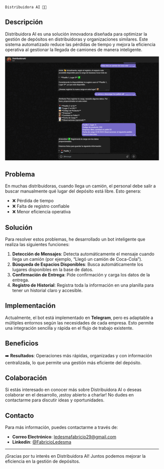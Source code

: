                                                                                                                                Distribuidora AI 🚛💡

## Descripción

Distribuidora AI es una solución innovadora diseñada para optimizar la gestión de depósitos en distribuidoras y organizaciones similares. Este sistema automatizado reduce las pérdidas de tiempo y mejora la eficiencia operativa al gestionar la llegada de camiones de manera inteligente.

![Distribuidora AI](https://github.com/Fabricio-Ledesma/DistribuidoraAI/blob/25f9265980ecc845e784f819418763cde85c73ba/images/Captura%20de%20pantalla%20(309).png)

## Problema

En muchas distribuidoras, cuando llega un camión, el personal debe salir a buscar manualmente qué lugar del depósito está libre. Esto genera:

- ❌ Pérdida de tiempo
- ❌ Falta de registro confiable
- ❌ Menor eficiencia operativa

## Solución

Para resolver estos problemas, he desarrollado un bot inteligente que realiza las siguientes funciones:

1. **Detección de Mensajes**: Detecta automáticamente el mensaje cuando llega un camión (por ejemplo, “Llegó un camión de Coca-Cola”).
2. **Búsqueda de Espacios Disponibles**: Busca automáticamente los lugares disponibles en la base de datos.
3. **Confirmación de Entrega**: Pide confirmación y carga los datos de la entrega.
4. **Registro de Historial**: Registra toda la información en una planilla para tener un historial claro y accesible.

## Implementación

Actualmente, el bot está implementado en **Telegram**, pero es adaptable a múltiples entornos según las necesidades de cada empresa. Esto permite una integración sencilla y rápida en el flujo de trabajo existente.

## Beneficios

➡️ **Resultados**: Operaciones más rápidas, organizadas y con información centralizada, lo que permite una gestión más eficiente del depósito.

## Colaboración

Si estás interesado en conocer más sobre Distribuidora AI o deseas colaborar en el desarrollo, ¡estoy abierto a charlar! No dudes en contactarme para discutir ideas y oportunidades.

## Contacto

Para más información, puedes contactarme a través de:

- **Correo Electrónico**: [ledesmafabricio29@gmail.com](mailto:ledesmafabricio29@gmail.com)
- **Linkedin**: [@FabricioLedesma](https://www.linkedin.com/in/fabricio-ledesma/)

---

¡Gracias por tu interés en Distribuidora AI! Juntos podemos mejorar la eficiencia en la gestión de depósitos.
